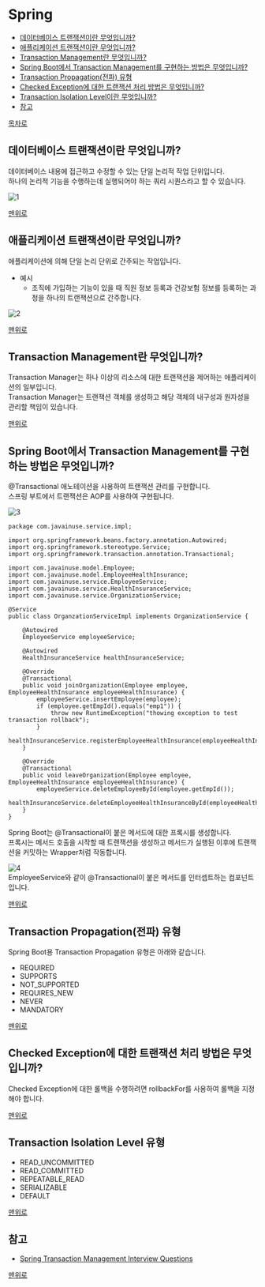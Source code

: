 # Spring
* [데이터베이스 트랜잭션이란 무엇입니까?](#데이터베이스-트랜잭션이란-무엇입니까)
* [애플리케이션 트랜잭션이란 무엇입니까?](#애플리케이션-트랜잭션이란-무엇입니까)
* [Transaction Management란 무엇입니까?](#transaction-management란-무엇입니까)
* [Spring Boot에서 Transaction Management를 구현하는 방법은 무엇입니까?](#spring-boot에서-transaction-management를-구현하는-방법은-무엇입니까)
* [Transaction Propagation(전파) 유형](#transaction-propagation전파-유형)
* [Checked Exception에 대한 트랜잭션 처리 방법은 무엇입니까?](#checked-exception에-대한-트랜잭션-처리-방법은-무엇입니까)
* [Transaction Isolation Level이란 무엇입니까?](#transaction-isolation-level-유형)
* [참고](#참고)

[목차로](https://github.com/smpark1020/tech-interview#%EB%AA%A9%EC%B0%A8)

## 데이터베이스 트랜잭션이란 무엇입니까?
데이터베이스 내용에 접근하고 수정할 수 있는 단일 논리적 작업 단위입니다.   
하나의 논리적 기능을 수행하는데 실행되어야 하는 쿼리 시퀀스라고 할 수 있습니다.   

![1](https://raw.githubusercontent.com/smpark1020/tech-interview/master/Spring/1.PNG)

[맨위로](#spring)

## 애플리케이션 트랜잭션이란 무엇입니까?
애플리케이션에 의해 단일 논리 단위로 간주되는 작업입니다.     
* 예시
  * 조직에 가입하는 기능이 있을 때 직원 정보 등록과 건강보험 정보를 등록하는 과정을 하나의 트랜잭션으로 간주합니다.   

![2](https://raw.githubusercontent.com/smpark1020/tech-interview/master/Spring/2.PNG)

[맨위로](#spring)

## Transaction Management란 무엇입니까?
Transaction Manager는 하나 이상의 리소스에 대한 트랜잭션을 제어하는 애플리케이션의 일부입니다.   
Transaction Manager는 트랜잭션 객체를 생성하고 해당 객체의 내구성과 원자성을 관리할 책임이 있습니다.   

[맨위로](#spring)

## Spring Boot에서 Transaction Management를 구현하는 방법은 무엇입니까?
@Transactional 애노테이션을 사용하여 트랜잭션 관리를 구현합니다.   
스프링 부트에서 트랜잭션은 AOP를 사용하여 구현됩니다.   

![3](https://raw.githubusercontent.com/smpark1020/tech-interview/master/Spring/3.PNG)
```
package com.javainuse.service.impl;

import org.springframework.beans.factory.annotation.Autowired;
import org.springframework.stereotype.Service;
import org.springframework.transaction.annotation.Transactional;

import com.javainuse.model.Employee;
import com.javainuse.model.EmployeeHealthInsurance;
import com.javainuse.service.EmployeeService;
import com.javainuse.service.HealthInsuranceService;
import com.javainuse.service.OrganizationService;

@Service
public class OrganzationServiceImpl implements OrganizationService {

	@Autowired
	EmployeeService employeeService;

	@Autowired
	HealthInsuranceService healthInsuranceService;

	@Override
	@Transactional
	public void joinOrganization(Employee employee, EmployeeHealthInsurance employeeHealthInsurance) {
		employeeService.insertEmployee(employee);
		if (employee.getEmpId().equals("emp1")) {
			throw new RuntimeException("thowing exception to test transaction rollback");
		}
		healthInsuranceService.registerEmployeeHealthInsurance(employeeHealthInsurance);
	}

	@Override
	@Transactional
	public void leaveOrganization(Employee employee, EmployeeHealthInsurance employeeHealthInsurance) {
		employeeService.deleteEmployeeById(employee.getEmpId());
		healthInsuranceService.deleteEmployeeHealthInsuranceById(employeeHealthInsurance.getEmpId());
	}
}
```
Spring Boot는 @Transactional이 붙은 메서드에 대한 프록시를 생성합니다.   
프록시는 메서드 호출을 시작할 때 트랜잭션을 생성하고 메서드가 실행된 이후에 트랜잭션을 커밋하는 Wrapper처럼 작동합니다.   

![4](https://raw.githubusercontent.com/smpark1020/tech-interview/master/Spring/4.PNG)   
EmployeeService와 같이 @Transactional이 붙은 메서드를 인터셉트하는 컴포넌트입니다.   

[맨위로](#spring)

## Transaction Propagation(전파) 유형
Spring Boot용 Transaction Propagation 유형은 아래와 같습니다.   
* REQUIRED 
* SUPPORTS
* NOT_SUPPORTED
* REQUIRES_NEW
* NEVER
* MANDATORY

[맨위로](#spring)

## Checked Exception에 대한 트랜잭션 처리 방법은 무엇입니까?
Checked Exception에 대한 롤백을 수행하려면 rollbackFor를 사용하여 롤백을 지정해야 합니다.   

[맨위로](#spring)

## Transaction Isolation Level 유형
* READ_UNCOMMITTED 
* READ_COMMITTED
* REPEATABLE_READ
* SERIALIZABLE
* DEFAULT

[맨위로](#spring)

## 참고
* [Spring Transaction Management Interview Questions](https://www.javainuse.com/spring/transaction-interview)

[맨위로](#spring)
